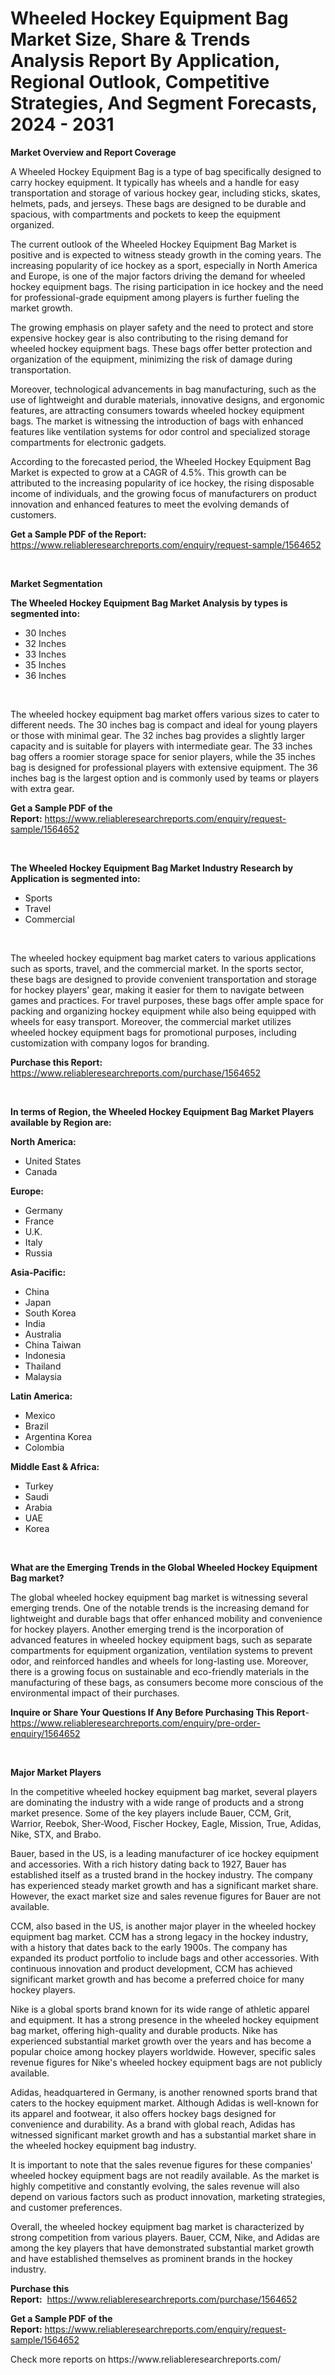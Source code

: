<p><h1>Wheeled Hockey Equipment Bag Market Size, Share & Trends Analysis Report By Application, Regional Outlook, Competitive Strategies, And Segment Forecasts, 2024 - 2031</h1></p><p><strong>Market Overview and Report Coverage</strong></p>
<p><p>A Wheeled Hockey Equipment Bag is a type of bag specifically designed to carry hockey equipment. It typically has wheels and a handle for easy transportation and storage of various hockey gear, including sticks, skates, helmets, pads, and jerseys. These bags are designed to be durable and spacious, with compartments and pockets to keep the equipment organized.</p><p>The current outlook of the Wheeled Hockey Equipment Bag Market is positive and is expected to witness steady growth in the coming years. The increasing popularity of ice hockey as a sport, especially in North America and Europe, is one of the major factors driving the demand for wheeled hockey equipment bags. The rising participation in ice hockey and the need for professional-grade equipment among players is further fueling the market growth.</p><p>The growing emphasis on player safety and the need to protect and store expensive hockey gear is also contributing to the rising demand for wheeled hockey equipment bags. These bags offer better protection and organization of the equipment, minimizing the risk of damage during transportation.</p><p>Moreover, technological advancements in bag manufacturing, such as the use of lightweight and durable materials, innovative designs, and ergonomic features, are attracting consumers towards wheeled hockey equipment bags. The market is witnessing the introduction of bags with enhanced features like ventilation systems for odor control and specialized storage compartments for electronic gadgets.</p><p>According to the forecasted period, the Wheeled Hockey Equipment Bag Market is expected to grow at a CAGR of 4.5%. This growth can be attributed to the increasing popularity of ice hockey, the rising disposable income of individuals, and the growing focus of manufacturers on product innovation and enhanced features to meet the evolving demands of customers.</p></p>
<p><strong>Get a Sample PDF of the Report:</strong> <a href="https://www.reliableresearchreports.com/enquiry/request-sample/1564652">https://www.reliableresearchreports.com/enquiry/request-sample/1564652</a></p>
<p>&nbsp;</p>
<p><strong>Market Segmentation</strong></p>
<p><strong>The Wheeled Hockey Equipment Bag Market Analysis by types is segmented into:</strong></p>
<p><ul><li>30 Inches</li><li>32 Inches</li><li>33 Inches</li><li>35 Inches</li><li>36 Inches</li></ul></p>
<p>&nbsp;</p>
<p><p>The wheeled hockey equipment bag market offers various sizes to cater to different needs. The 30 inches bag is compact and ideal for young players or those with minimal gear. The 32 inches bag provides a slightly larger capacity and is suitable for players with intermediate gear. The 33 inches bag offers a roomier storage space for senior players, while the 35 inches bag is designed for professional players with extensive equipment. The 36 inches bag is the largest option and is commonly used by teams or players with extra gear.</p></p>
<p><strong>Get a Sample PDF of the Report:</strong>&nbsp;<a href="https://www.reliableresearchreports.com/enquiry/request-sample/1564652">https://www.reliableresearchreports.com/enquiry/request-sample/1564652</a></p>
<p>&nbsp;</p>
<p><strong>The Wheeled Hockey Equipment Bag Market Industry Research by Application is segmented into:</strong></p>
<p><ul><li>Sports</li><li>Travel</li><li>Commercial</li></ul></p>
<p>&nbsp;</p>
<p><p>The wheeled hockey equipment bag market caters to various applications such as sports, travel, and the commercial market. In the sports sector, these bags are designed to provide convenient transportation and storage for hockey players' gear, making it easier for them to navigate between games and practices. For travel purposes, these bags offer ample space for packing and organizing hockey equipment while also being equipped with wheels for easy transport. Moreover, the commercial market utilizes wheeled hockey equipment bags for promotional purposes, including customization with company logos for branding.</p></p>
<p><strong>Purchase this Report:</strong>&nbsp; <a href="https://www.reliableresearchreports.com/purchase/1564652">https://www.reliableresearchreports.com/purchase/1564652</a></p>
<p>&nbsp;</p>
<p><strong>In terms of Region, the Wheeled Hockey Equipment Bag Market Players available by Region are:</strong></p>
<p>
    <p> <strong> North America: </strong>
        <ul>
            <li>United States</li>
            <li>Canada</li>
        </ul>
        </p> 
    <p> <strong> Europe: </strong>
        <ul>
            <li>Germany</li>
            <li>France</li>
            <li>U.K.</li>
            <li>Italy</li>
            <li>Russia</li>
        </ul>
        </p> 
    <p> <strong> Asia-Pacific: </strong>
        <ul>
            <li>China</li>
            <li>Japan</li>
            <li>South Korea</li>
            <li>India</li>
            <li>Australia</li>
            <li>China Taiwan</li>
            <li>Indonesia</li>
            <li>Thailand</li>
            <li>Malaysia</li>
        </ul>
        </p> 
    <p> <strong> Latin America: </strong>
        <ul>
            <li>Mexico</li>
            <li>Brazil</li>
            <li>Argentina Korea</li>
            <li>Colombia</li>
        </ul>
        </p> 
    <p> <strong> Middle East & Africa: </strong>
        <ul>
            <li>Turkey</li>
            <li>Saudi</li>
            <li>Arabia</li>
            <li>UAE</li>
            <li>Korea</li>
        </ul>
    </p>
    </p>
<p>&nbsp;</p>
<p><strong>What are the Emerging Trends in the Global Wheeled Hockey Equipment Bag market?</strong></p>
<p><p>The global wheeled hockey equipment bag market is witnessing several emerging trends. One of the notable trends is the increasing demand for lightweight and durable bags that offer enhanced mobility and convenience for hockey players. Another emerging trend is the incorporation of advanced features in wheeled hockey equipment bags, such as separate compartments for equipment organization, ventilation systems to prevent odor, and reinforced handles and wheels for long-lasting use. Moreover, there is a growing focus on sustainable and eco-friendly materials in the manufacturing of these bags, as consumers become more conscious of the environmental impact of their purchases.</p></p>
<p><strong>Inquire or Share Your Questions If Any Before Purchasing This Report</strong>- <a href="https://www.reliableresearchreports.com/enquiry/pre-order-enquiry/1564652">https://www.reliableresearchreports.com/enquiry/pre-order-enquiry/1564652</a></p>
<p>&nbsp;</p>
<p><strong>Major Market Players</strong></p>
<p><p>In the competitive wheeled hockey equipment bag market, several players are dominating the industry with a wide range of products and a strong market presence. Some of the key players include Bauer, CCM, Grit, Warrior, Reebok, Sher-Wood, Fischer Hockey, Eagle, Mission, True, Adidas, Nike, STX, and Brabo.</p><p>Bauer, based in the US, is a leading manufacturer of ice hockey equipment and accessories. With a rich history dating back to 1927, Bauer has established itself as a trusted brand in the hockey industry. The company has experienced steady market growth and has a significant market share. However, the exact market size and sales revenue figures for Bauer are not available.</p><p>CCM, also based in the US, is another major player in the wheeled hockey equipment bag market. CCM has a strong legacy in the hockey industry, with a history that dates back to the early 1900s. The company has expanded its product portfolio to include bags and other accessories. With continuous innovation and product development, CCM has achieved significant market growth and has become a preferred choice for many hockey players.</p><p>Nike is a global sports brand known for its wide range of athletic apparel and equipment. It has a strong presence in the wheeled hockey equipment bag market, offering high-quality and durable products. Nike has experienced substantial market growth over the years and has become a popular choice among hockey players worldwide. However, specific sales revenue figures for Nike's wheeled hockey equipment bags are not publicly available.</p><p>Adidas, headquartered in Germany, is another renowned sports brand that caters to the hockey equipment market. Although Adidas is well-known for its apparel and footwear, it also offers hockey bags designed for convenience and durability. As a brand with global reach, Adidas has witnessed significant market growth and has a substantial market share in the wheeled hockey equipment bag industry.</p><p>It is important to note that the sales revenue figures for these companies' wheeled hockey equipment bags are not readily available. As the market is highly competitive and constantly evolving, the sales revenue will also depend on various factors such as product innovation, marketing strategies, and customer preferences.</p><p>Overall, the wheeled hockey equipment bag market is characterized by strong competition from various players. Bauer, CCM, Nike, and Adidas are among the key players that have demonstrated substantial market growth and have established themselves as prominent brands in the hockey industry.</p></p>
<p><strong>Purchase this Report:</strong>&nbsp;&nbsp;<a href="https://www.reliableresearchreports.com/purchase/1564652">https://www.reliableresearchreports.com/purchase/1564652</a></p>
<p></p>
<p><strong>Get a Sample PDF of the Report:</strong>&nbsp;<a href="https://www.reliableresearchreports.com/enquiry/request-sample/1564652">https://www.reliableresearchreports.com/enquiry/request-sample/1564652</a></p>
<p>Check more reports on https://www.reliableresearchreports.com/</p>